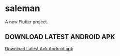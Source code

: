 # saleman

A new Flutter project.

## DOWNLOAD LATEST ANDROID APK
[Download Latest Apk Android apk](https://github.com/Vedsaga/salesman/actions/workflows/apk_build.yml)
